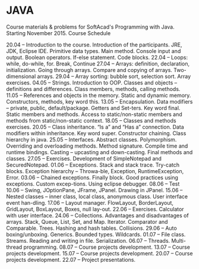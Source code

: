 # JAVA
Course materials & problems for SoftAcad's Programming with Java. Starting November 2015.
Course Schedule

20.04 – Introduction to the course. Introduction of the participants. JRE, JDK, Eclipse IDE. Primitive data types. Main method. Console input and output. Boolean operators. If-else statement. Code blocks.
22.04 – Loops: while, do-while, for. Break, Continue
27.04 – Arrays: definition, declaration, initialization. Going through arrays. Compare and copying of arrays. Two-dimensional arrays.
29.04 – Array sorting: bubble sort, selection sort. Array exercises.
04.05 – Strings. Introduction to OOP. Classes and objects – definitions and differences. Class members, methods, calling methods.
11.05 – References and objects in the memory. Static and dynamic memory. Constructors, methods, key word this.
13.05 – Encapsulation. Data modifiers – private, public, default/package. Getters and Set-ters. Key word final. Static members and methods. Access to static/non-static members and methods from static/non-static context.
18.05 – Classes and methods exercises.
20.05 – Class inheritance. “Is a” and “Has a” connection. Data modifiers within inheritance. Key word super. Constructor chaining. Class hierarchy in java.
25.05 – Interfaces. Abstract classes. Polymorphism. Overriding and overloading methods. Method signature. Compile time and runtime bindings. Casting – upcasting and down-casting. Final methods and classes.
27.05 – Exercises. Development of SimpleNotepad and SecuredNotepad.
01.06 – Exceptions. Stack and stack trace. Try-catch blocks. Exception hierarchy – Throwa-ble, Exception, RuntimeException, Error.
03.06 – Chained exceptions. Finally block. Good practices using exceptions. Custom excep-tions. Using eclipse debugger.
08.06 – Test
10.06 – Swing, JOptionPane, JFrame, JPanel. Drawing in JPanel.
15.06 – Nested classes – inner class, local class, anonymous class. User interface event han-dling.
17.06 – Layout manager. FlowLayout, BorderLayout, GridLayout, BoxLayout, Boxes, null lay-out.
22.06 – Exercises. Calculator with user interface.
24.06 – Collections. Advantages and disadvantages of arrays. Stack, Queue, List, Set, and Map. Iterator. Comparator and Comparable. Trees. Hashing and hash tables. Collisions.
29.06 – Auto boxing/unboxing. Generics. Bounded types. Wildcards.
01.07 – File class. Streams. Reading and writing in file. Serialization.
06.07 – Threads. Multi-thread programming.
08.07 – Course projects development.
13.07 – Course projects development.
15.07 – Course projects development.
20.07 – Course projects development.
22.07 – Project presentations.
